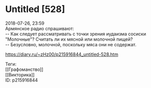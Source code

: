 Untitled [528]
===============

   
 2018-07-26, 23:59   
  Армянское радио спрашивают:   
 -- Как следует рассматривать с точки зрения иудаизма сосиски "Молочные"? Считать ли их мясной или молочной пищей?   
 -- Безусловно, молочной, поскольку мяса они не содержат.   
    
 <https://diary.ru/~zHz00/p215916844_untitled-528.htm>   
   
 Теги:   
 [[Графоманство]]   
 [[Викторика]]   
 ID: p215916844